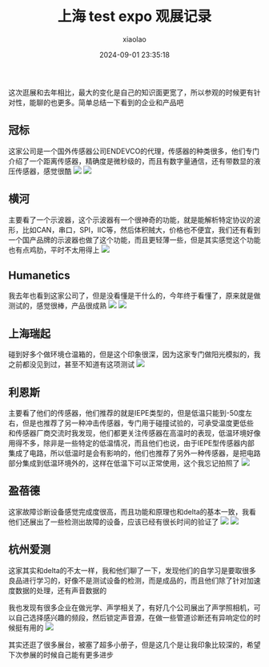 ﻿---
layout: 
title: 上海 test expo 观展记录
date: 2024-09-01 23:35:18
author: xiaolao
index_img: \img\blog_testexpo\Fig_0.jpg
tags:
- daily life
---

这次逛展和去年相比，最大的变化是自己的知识面更宽了，所以参观的时候更有针对性，能聊的也更多。简单总结一下看到的企业和产品吧

## 冠标
这家公司是一个国外传感器公司ENDEVCO的代理，传感器的种类很多，他们专门介绍了一个距离传感器，精确度是微秒级的，而且有数字量通信，还有带数显的液压传感器，感觉很酷
![](\img\blog_testexpo\Fig_1.jpg)
![](\img\blog_testexpo\Fig_2.jpg)

## 横河
主要看了一个示波器，这个示波器有一个很神奇的功能，就是能解析特定协议的波形，比如CAN，串口，SPI，IIC等，然后体积贼大，价格也不便宜，我们还有看到一个国产品牌的示波器也做了这个功能，而且更轻薄一些，但是其实感觉这个功能也有点鸡肋，平时不太用得上
![](\img\blog_testexpo\Fig_3.jpg)

## Humanetics
我去年也看到这家公司了，但是没看懂是干什么的，今年终于看懂了，原来就是做测试的，感觉很棒，产品很成熟
![](\img\blog_testexpo\Fig_5.jpg)
![](\img\blog_testexpo\Fig_6.jpg)

## 上海瑞起
碰到好多个做环境仓温箱的，但是这个印象很深，因为这家专门做阳光模拟的，我之前都没见到过，甚至不知道有这项测试
![](\img\blog_testexpo\Fig_7.jpg)

## 利恩斯
主要看了他们的传感器，他们推荐的就是IEPE类型的，但是低温只能到-50度左右，但是也推荐了另一种冲击传感器，专门用于碰撞试验的，可承受温度更低些
和传感器厂商交流时我发现，他们都更关注传感器在高温时的表现，低温环境好像用得不多，除非是一些特定的低温情况，而且他们也说，由于IEPE型传感器内部集成了电路，所以低温时是会有影响的，他们也推荐了另外一种传感器，是把电路部分集成到低温环境外的，这样在低温下可以正常使用，这个我忘记拍照了
![](\img\blog_testexpo\Fig_9.jpg)

## 盈蓓德
这家故障诊断设备感觉完成度很高，而且功能和原理也和delta的基本一致，我看他们还展出了一些检测出故障的设备，应该已经有很长时间的验证了
![](\img\blog_testexpo\Fig_10.jpg)
![](\img\blog_testexpo\Fig_11.jpg)

## 杭州爱测
这家其实和delta的不太一样，我和他们聊了一下，发现他们的自学习是要取很多良品进行学习的，好像不是测试设备的检测，而是成品的，而且他们除了针对加速度数据的处理，还有声音数据的

我也发现有很多企业在做光学、声学相关了，有好几个公司展出了声学照相机，可以自己选择感兴趣的频段，然后锁定声音源，在做一些管道诊断还有异响定位的时候挺有用的
![](\img\blog_testexpo\Fig_12.jpg)

其实还逛了很多展台，被塞了超多小册子，但是这几个是让我印象比较深的，希望下次参展的时候自己能有更多进步